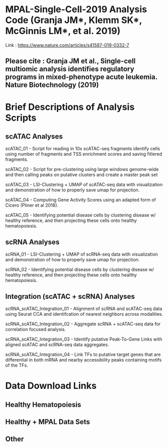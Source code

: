 # MPAL-Single-Cell-2019 Analysis Code (Granja JM*, Klemm SK*, McGinnis LM*, et al. 2019)

Link : https://www.nature.com/articles/s41587-019-0332-7

## Please cite : Granja JM et al., Single-cell multiomic analysis identifies regulatory programs in mixed-phenotype acute leukemia. Nature Biotechnology (2019)

# Brief Descriptions of Analysis Scripts

## scATAC Analyses

scATAC_01 - Script for reading in 10x scATAC-seq fragments identify cells using number of fragments and TSS enrichment scores and saving fitlered fragments.

scATAC_02 - Script for pre-clustering using large windows genome-wide and then calling peaks on putative clusters and create a master peak set

scATAC_03 - LSI-Clustering + UMAP of scATAC-seq data with visualization and demonstration of how to properly save
umap for projection.

scATAC_04 - Computing Gene Activity Scores using an adapted form of Cicero (Pliner et al 2018).

scATAC_05 - Identifying potential disease cells by clustering disease w/ healthy reference, and then projecting these
cells onto healthy hematopoiesis.

## scRNA Analyses

scRNA_01 - LSI-Clustering + UMAP of scRNA-seq data with visualization and demonstration of how to properly save
umap for projection.

scRNA_02 - Identifying potential disease cells by clustering disease w/ healthy reference, and then projecting these
cells onto healthy hematopoiesis.

## Integration (scATAC + scRNA) Analyses

scRNA_scATAC_Integration_01 - Alignment of scRNA and scATAC-seq data using Seurat CCA and identifcation of nearest
neighbors across modalities.

scRNA_scATAC_Integration_02 - Aggregate scRNA + scATAC-seq data for correlation focused analysis.

scRNA_scATAC_Integration_03 - Identify putative Peak-To-Gene Links with aligned scATAC and scRNA-seq data aggregates.

scRNA_scATAC_Integration_04 - Link TFs to putative target genes that are differential in both mRNA and nearby accessibility peaks containing motifs of the TFs.

# Data Download Links

## Healthy Hematopoiesis

## Healthy + MPAL Data Sets

## Other




